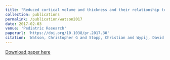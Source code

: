```yaml
---
title: "Reduced cortical volume and thickness and their relationship to medical and operative features in post-Fontan children and adolescents"
collection: publications
permalink: /publication/watson2017
date: 2017-02-03
venue: 'Pediatric Research'
paperurl: 'https://doi.org/10.1038/pr.2017.30'
citation: 'Watson, Christopher G and Stopp, Christian and Wypij, David and Newburger, Jane W and Rivkin, Michael J (2017). <u>Reduced cortical volume and thickness and their relationship to medical and operative features in post-Fontan children and adolescents</u>. <i>Pediatric Research</i>. 81(6):881-890.'
---
```


<a href='https://doi.org/10.1038/pr.2017.30'>Download paper here</a>
